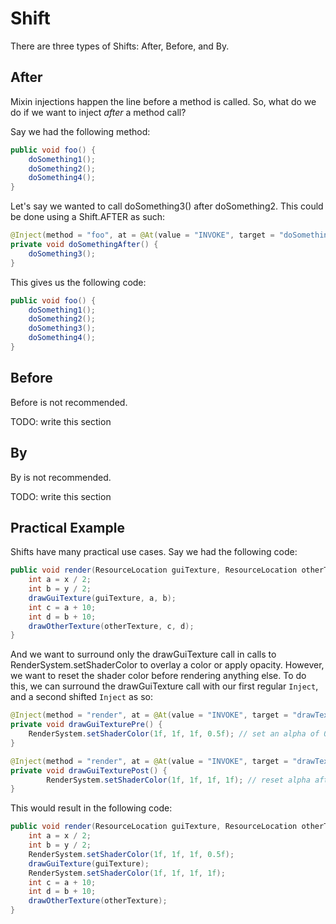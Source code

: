 # Shift

There are three types of Shifts: After, Before, and By.

## After

Mixin injections happen the line before a method is called. So, what do we do if we want to inject *after* a method call?

Say we had the following method:

```java
public void foo() {
    doSomething1();
    doSomething2();
    doSomething4();
}
```

Let's say we wanted to call doSomething3() after doSomething2. This could be done using a Shift.AFTER as such:

```java
@Inject(method = "foo", at = @At(value = "INVOKE", target = "doSomething2()V", at = At.Shift.AFTER))
private void doSomethingAfter() {
    doSomething3();
}
```

This gives us the following code:

```java
public void foo() {
    doSomething1();
    doSomething2();
    doSomething3();
    doSomething4();
}
```

## Before

Before is not recommended.

TODO: write this section

## By

By is not recommended.

TODO: write this section

## Practical Example

Shifts have many practical use cases. Say we had the following code:

```java
public void render(ResourceLocation guiTexture, ResourceLocation otherTexture, int x, int y) {
    int a = x / 2;
    int b = y / 2;
    drawGuiTexture(guiTexture, a, b);
    int c = a + 10;
    int d = b + 10;
    drawOtherTexture(otherTexture, c, d);
}
```

And we want to surround only the drawGuiTexture call in calls to RenderSystem.setShaderColor to overlay a color or apply opacity. However, we want to reset the shader color before rendering anything else. To do this, we can surround the drawGuiTexture call with our first regular `Inject`, and a second shifted `Inject` as so:

```java
@Inject(method = "render", at = @At(value = "INVOKE", target = "drawTexture(Lnet/minecraft/resources/ResourceLocation)V"))
private void drawGuiTexturePre() {
    RenderSystem.setShaderColor(1f, 1f, 1f, 0.5f); // set an alpha of 0.5
}

@Inject(method = "render", at = @At(value = "INVOKE", target = "drawTexture(Lnet/minecraft/resources/ResourceLocation)V", at = At.Shift.AFTER))
private void drawGuiTexturePost() {
        RenderSystem.setShaderColor(1f, 1f, 1f, 1f); // reset alpha after drawing the texture
}
```

This would result in the following code:

```java
public void render(ResourceLocation guiTexture, ResourceLocation otherTexture, int x, int y) {
    int a = x / 2;
    int b = y / 2;
    RenderSystem.setShaderColor(1f, 1f, 1f, 0.5f);
    drawGuiTexture(guiTexture);
    RenderSystem.setShaderColor(1f, 1f, 1f, 1f);
    int c = a + 10;
    int d = b + 10;
    drawOtherTexture(otherTexture);
}
```
